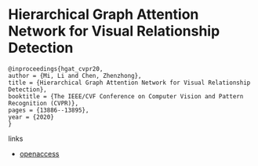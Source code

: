 # Hierarchical Graph Attention Network for Visual Relationship Detection

```
@inproceedings{hgat_cvpr20,
author = {Mi, Li and Chen, Zhenzhong},
title = {Hierarchical Graph Attention Network for Visual Relationship Detection},
booktitle = {The IEEE/CVF Conference on Computer Vision and Pattern Recognition (CVPR)},
pages = {13886--13895},
year = {2020}
}
```

links
- [openaccess](http://openaccess.thecvf.com/content_CVPR_2020/html/Mi_Hierarchical_Graph_Attention_Network_for_Visual_Relationship_Detection_CVPR_2020_paper.html)
